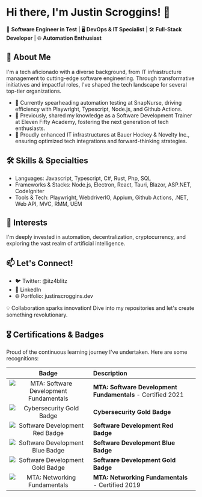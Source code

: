 # Hi there, I'm Justin Scroggins! 👋

🚀 **Software Engineer in Test** | 🖥️ **DevOps & IT Specialist** | 🛠️ **Full-Stack Developer** | 🌐 **Automation Enthusiast**

## 📌 About Me
I'm a tech aficionado with a diverse background, from IT infrastructure management to cutting-edge software engineering. Through transformative initiatives and impactful roles, I've shaped the tech landscape for several top-tier organizations.

- 🏢 Currently spearheading automation testing at SnapNurse, driving efficiency with Playwright, Typescript, Node.js, and Github Actions.
- 🍎 Previously, shared my knowledge as a Software Development Trainer at Eleven Fifty Academy, fostering the next generation of tech enthusiasts.
- 🔧 Proudly enhanced IT infrastructures at Bauer Hockey & Novelty Inc., ensuring optimized tech integrations and forward-thinking strategies.

## 🛠️ Skills & Specialties
- Languages: Javascript, Typescript, C#, Rust, Php, SQL
- Frameworks & Stacks: Node.js, Electron, React, Tauri, Blazor, ASP.NET, CodeIgniter
- Tools & Tech: Playwright, WebdriverIO, Appium, Github Actions, .NET, Web API, MVC, RMM, UEM

## 🌱 Interests
I'm deeply invested in automation, decentralization, cryptocurrency, and exploring the vast realm of artificial intelligence.

## 📫 Let's Connect!
- 🐦 Twitter: @itz4blitz
- 🔗 LinkedIn
- 🌐 Portfolio: justinscroggins.dev

💡 Collaboration sparks innovation! Dive into my repositories and let's create something revolutionary.


## 🎖️ Certifications & Badges

Proud of the continuous learning journey I've undertaken. Here are some recognitions:

| Badge | Description |
|:-----:|:------------|
| ![MTA: Software Development Fundamentals](https://images.credly.com/size/110x110/images/c2537593-9f53-4901-9207-f51376ce7150/MTA-Software_Development_Fundamentals-600x600.png) | **MTA: Software Development Fundamentals** - Certified 2021 |
| ![Cybersecurity Gold Badge](https://images.credly.com/size/110x110/images/2c05211c-3b35-40b7-a04c-51bccc762f4a/cybersecurity_badges_gold_600x600.png) | **Cybersecurity Gold Badge** |
| ![Software Development Red Badge](https://images.credly.com/size/110x110/images/b512a5de-4ecf-410e-88cc-a72e31370b3c/SD_Red.png) | **Software Development Red Badge** |
| ![Software Development Blue Badge](https://images.credly.com/size/110x110/images/2b720e39-20f1-4e9d-a915-9a1557d510e7/SD_Blue.png) | **Software Development Blue Badge** |
| ![Software Development Gold Badge](https://images.credly.com/size/110x110/images/b3cfa3c6-f360-4636-943d-acb5b9a3a2be/SD_gold_badge.png) | **Software Development Gold Badge** |
| ![MTA: Networking Fundamentals](https://images.credly.com/size/110x110/images/0c79e2b7-b5b7-4fcb-a3c0-1a5cc9b93f18/MTA-Networking-Fundamentals-2019.png) | **MTA: Networking Fundamentals** - Certified 2019 |
